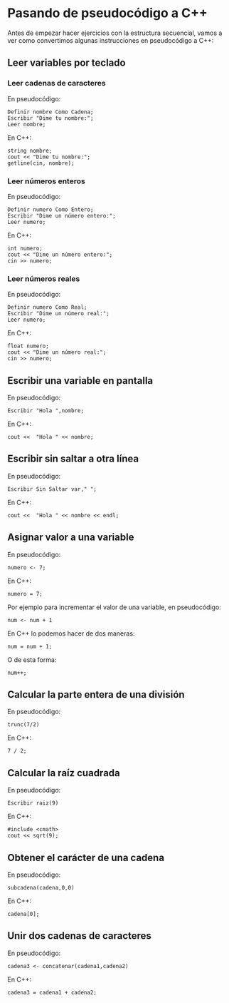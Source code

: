 # Pasando de pseudocódigo a C++

Antes de empezar hacer ejercicios con la estructura secuencial, vamos a ver como convertimos algunas instrucciones en pseudocódigo a C++:

## Leer variables por teclado

### Leer cadenas de caracteres

En pseudocódigo:

    Definir nombre Como Cadena;
	Escribir "Dime tu nombre:";
    Leer nombre;

En C++:

    string nombre;
    cout << "Dime tu nombre:";
	getline(cin, nombre);

### Leer números enteros

En pseudocódigo:

    Definir numero Como Entero;
	Escribir "Dime un número entero:";
    Leer numero;

En C++:

    int numero;
    cout << "Dime un número entero:";
	cin >> numero;

### Leer números reales

En pseudocódigo:

    Definir numero Como Real;
	Escribir "Dime un número real:";
    Leer numero;

En C++:

    float numero;
    cout << "Dime un número real:";
	cin >> numero;

## Escribir una variable en pantalla

En pseudocódigo:

    Escribir "Hola ",nombre;

En C++:

    cout <<  "Hola " << nombre;

## Escribir sin saltar a otra línea

En pseudocódigo:

    Escribir Sin Saltar var," ";

En C++:

    cout <<  "Hola " << nombre << endl;


## Asignar valor a una variable

En pseudocódigo:

    numero <- 7;

En C++:

    numero = 7;

Por ejemplo para incrementar el valor de una variable, en pseudocódigo:

    num <- num + 1

En C++ lo podemos hacer de dos maneras:

    num = num + 1;

O de esta forma:

    num++;

## Calcular la parte entera de una división

En pseudocódigo:

    trunc(7/2)

En C++:

    7 / 2;

## Calcular la raíz cuadrada

En pseudocódigo:

    Escribir raiz(9)

En C++:

    #include <cmath>
    cout << sqrt(9);

## Obtener el carácter de una cadena

En pseudocódigo:

    subcadena(cadena,0,0)

En C++:

    cadena[0];

## Unir dos cadenas de caracteres

En pseudocódigo:

    cadena3 <- concatenar(cadena1,cadena2)

En C++:

    cadena3 = cadena1 + cadena2;

